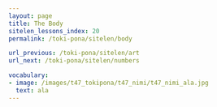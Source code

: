 ```yaml
---
layout: page
title: The Body
sitelen_lessons_index: 20
permalink: /toki-pona/sitelen/body

url_previous: /toki-pona/sitelen/art
url_next: /toki-pona/sitelen/numbers

vocabulary:
- image: /images/t47_tokipona/t47_nimi/t47_nimi_ala.jpg
  text: ala
---
```

